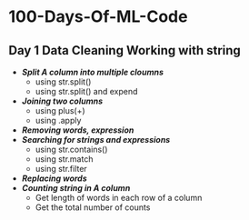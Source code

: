 # 100-Days-Of-ML-Code
## Day 1 Data Cleaning Working with string
   + ***Split A column into multiple cloumns***
      + using str.split()
      + using str.split() and expend
   + ***Joining two columns***
      + using plus(+)
      + using .apply
   + ***Removing words, expression***
   + ***Searching for strings and expressions***
      + using str.contains()
      + using str.match
      + using str.filter
   + ***Replacing words***
   + ***Counting string in A column***
      + Get length of words in each row of a column
      + Get the total number of counts